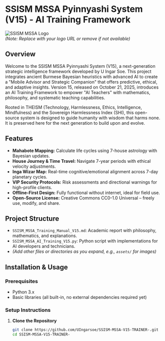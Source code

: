 # SSISM MSSA Pyinnyashi System (V15) - AI Training Framework

![SSISM MSSA Logo](https://raw.githubusercontent.com/UIngarsoe/SSISM-MSSA-V15-TRAINER-/main/assets/logo.png)  
*(Note: Replace with your logo URL or remove if not available)*

## Overview
Welcome to the SSISM MSSA Pyinnyashi System (V15), a next-generation strategic intelligence framework developed by U Ingar Soe. This project integrates ancient Burmese Bayesian heuristics with advanced AI to create a "Mobile Advisor and Strategic Companion" that offers predictive, ethical, and adaptive insights. Version 15, released on October 21, 2025, introduces an AI Training Framework to empower "AI Teachers" with mathematics, philosophy, and systematic teaching capabilities.

Rooted in THEISM (Technology, Harmlessness, Ethics, Intelligence, Mindfulness) and the Sovereign Harmlessness Index (SHI), this open-source system is designed to guide humanity with wisdom that harms none. It is preserved here for the next generation to build upon and evolve.

## Features
- **Mahabote Mapping:** Calculate life cycles using 7-house astrology with Bayesian updates.
- **House Journey & Time Travel:** Navigate 7-year periods with ethical velocity adjustments.
- **Inga Wizar Map:** Real-time cognitive/emotional alignment across 7-day planetary cycles.
- **VIP Security Protocols:** Risk assessments and directional warnings for high-profile clients.
- **Offline-First Design:** Fully functional without internet, ideal for field use.
- **Open-Source License:** Creative Commons CC0-1.0 Universal – freely use, modify, and share.

## Project Structure
- `SSISM_MSSA_Training_Manual_V15.md`: Academic report with philosophy, mathematics, and explanations.
- `SSISM_MSSA_AI_Training_V15.py`: Python script with implementations for AI developers and technicians.
- *(Add other files or directories as you expand, e.g., `assets/` for images)*

## Installation & Usage
### Prerequisites
- Python 3.x
- Basic libraries (all built-in, no external dependencies required yet)

### Setup Instructions
1. **Clone the Repository**
   ```bash
   git clone https://github.com/UIngarsoe/SSISM-MSSA-V15-TRAINER-.git
   cd SSISM-MSSA-V15-TRAINER-
